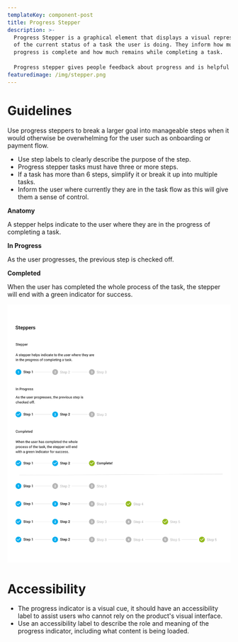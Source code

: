 ```yaml
---
templateKey: component-post
title: Progress Stepper
description: >-
  Progress Stepper is a graphical element that displays a visual representation
  of the current status of a task the user is doing. They inform how much
  progress is complete and how much remains while completing a task.

  Progress stepper gives people feedback about progress and is helpful for estimating the amount of time before a task is completed.
featuredimage: /img/stepper.png
---
```

# **Guidelines**

Use progress steppers to break a larger goal into manageable steps when it would otherwise be overwhelming for the user such as onboarding or payment flow.

* Use step labels to clearly describe the purpose of the step.
* Progress stepper tasks must have three or more steps.
* If a task has more than 6 steps, simplify it or break it up into multiple tasks.
* Inform the user where currently they are in the task flow as this will give them a sense of control.

**Anatomy**

A stepper helps indicate to the user where they are in the progress of completing a task.

**In Progress**

As the user progresses, the previous step is checked off.

**Completed**

When the user has completed the whole process of the task, the stepper will end with a green indicator for success.

![](/static/img/progress-stepper.png)

# **Accessibility**

* The progress indicator is a visual cue, it should have an accessibility label to assist users who cannot rely on the product's visual interface.
* Use an accessibility label to describe the role and meaning of the progress indicator, including what content is being loaded.